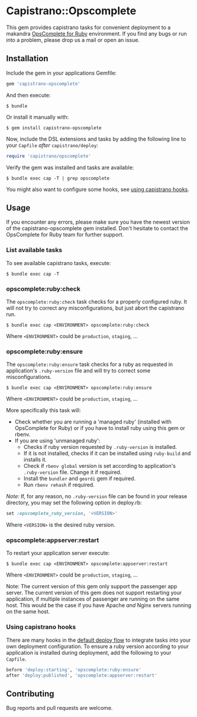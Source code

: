 # Capistrano::Opscomplete

This gem provides capistrano tasks for convenient deployment to a makandra [OpsComplete for Ruby](https://opscomplete.com/ruby) environment. If you find any bugs or run
into a problem, please drop us a mail or open an issue.

## Installation

Include the gem in your applications Gemfile:

```ruby
gem 'capistrano-opscomplete'
```

And then execute:

    $ bundle

Or install it manually with:

    $ gem install capistrano-opscomplete

Now, include the DSL extensions and tasks by adding the following line to your `Capfile` _after_ `capistrano/deploy`:

```ruby
require 'capistrano/opscomplete'
```

Verify the gem was installed and tasks are available:

    $ bundle exec cap -T | grep opscomplete

You might also want to configure some hooks, see [using capistrano hooks](#using-capistrano-hooks).

## Usage

If you encounter any errors, please make sure you have the newest version of the capistrano-opscomplete gem installed. Don't hesitate to
contact the OpsComplete for Ruby team for further support.

### List available tasks

To see available capistrano tasks, execute:

    $ bundle exec cap -T

### opscomplete:ruby:check

The `opscomplete:ruby:check` task checks for a properly configured ruby. It will not try to correct any misconfigurations, but just abort
the capistrano run.

    $ bundle exec cap <ENVIRONMENT> opscomplete:ruby:check

Where `<ENVIRONMENT>` could be `production`, `staging`, ...

### opscomplete:ruby:ensure

The `opscomplete:ruby:ensure` task checks for a ruby as requested in application's `.ruby-version` file and will try to correct some
misconfigurations.

    $ bundle exec cap <ENVIRONMENT> opscomplete:ruby:ensure

Where `<ENVIRONMENT>` could be `production`, `staging`, ...

More specifically this task will:
  - Check whether you are running a 'managed ruby' (installed with OpsComplete for Ruby) or if you have to install ruby using this gem or rbenv.
  - If you are using 'unmanaged ruby':
    - Checks if ruby version requested by `.ruby-version` is installed.
    - If it is not installed, checks if it can be installed using `ruby-build` and installs it.
    - Check if `rbenv global` version is set according to application's `.ruby-version` file. Change it if required.
    - Install the `bundler` and `geordi` gem if required.
    - Run `rbenv rehash` if required.

*Note:* If, for any reason, no `.ruby-version` file can be found in your release directory, you may set the following option in
deploy.rb:

```ruby
set :opscomplete_ruby_version, '<VERSION>'
```

Where `<VERSION>` is the desired ruby version.

### opscomplete:appserver:restart

To restart your application server execute:

    $ bundle exec cap <ENVIRONMENT> opscomplete:appserver:restart

Where `<ENVIRONMENT>` could be `production`, `staging`, ...

Note: The current version of this gem only support the passenger app server. The current version of this gem does not support restarting your application, if multiple instances of passenger are running on the same host. This would be the case if you have Apache _and_ Nginx servers running on the same host.

### Using capistrano hooks

There are many hooks in the [default deploy flow](https://capistranorb.com/documentation/getting-started/flow/) to integrate tasks into your own deployment configuration. To ensure a ruby version according to your application is installed during deployment, add the following to your `Capfile`.

```ruby
before 'deploy:starting', 'opscomplete:ruby:ensure'
after 'deploy:published', 'opscomplete:appserver:restart'
```

## Contributing

Bug reports and pull requests are welcome.
